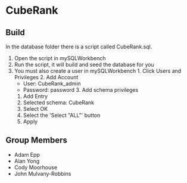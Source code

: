 # CubeRank

Build
-----
In the database folder there is a script called CubeRank.sql.

  1. Open the script in mySQLWorkbench
  2. Run the script, it will build and seed the database for you
  3. You must also create a user in mySQLWorkbench
    1. Click Users and Privileges
    2. Add Account
      * User: CubeRank_admin  
      * Password: password
    3. Add schema privileges
      1. Add Entry
      2. Selected schema: CubeRank
      3. Select OK
      4. Select the 'Select "ALL"' button
      5. Apply

Group Members
-------------
- Adam Epp
- Alan Yong
- Cody Moorhouse
- John Mulvany-Robbins
